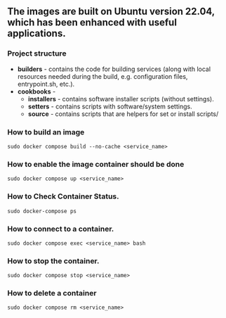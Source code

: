 ## The images are built on Ubuntu version 22.04, which has been enhanced with useful applications.

### Project structure
* **builders** -  contains the code for building services (along with local resources needed during the build, e.g. configuration files, entrypoint.sh, etc.).
* **cookbooks** - 
  * **installers** - contains software installer scripts (without settings).
  * **setters** - contains scripts with software/system settings.
  * **source** - contains scripts that are helpers for set or install scripts/

### How to build an image
`sudo docker compose build --no-cache <service_name>`

### How to enable the image container should be done
`sudo docker compose up <service_name>`

### How to Check Container Status.
`sudo docker-compose ps`

### How to connect to a container.
`sudo docker compose exec <service_name> bash`

### How to stop the container.
`sudo docker compose stop <service_name>`

### How to delete a container
`sudo docker compose rm <service_name>`
